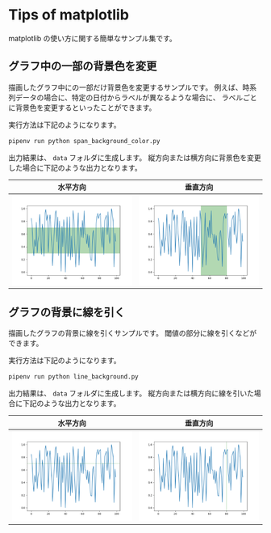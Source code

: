 # Tips of matplotlib

matplotlib の使い方に関する簡単なサンプル集です。

## グラフ中の一部の背景色を変更

描画したグラフ中にの一部だけ背景色を変更するサンプルです。
例えば、時系列データの場合に、特定の日付からラベルが異なるような場合に、
ラベルごとに背景色を変更するといったことができます。

実行方法は下記のようになります。

```sh
pipenv run python span_background_color.py
```

出力結果は、 `data` フォルダに生成します。
縦方向または横方向に背景色を変更した場合に下記のような出力となります。

| 水平方向 | 垂直方向 |
| :-: | :-: |
| ![horizontal][fig_axhspan] | ![vertical][fig_axvspan] |

[fig_axhspan]: docs/axhspan.png
[fig_axvspan]: docs/axvspan.png

## グラフの背景に線を引く

描画したグラフの背景に線を引くサンプルです。
閾値の部分に線を引くなどができます。

実行方法は下記のようになります。

```sh
pipenv run python line_background.py
```

出力結果は、 `data` フォルダに生成します。
縦方向または横方向に線を引いた場合に下記のような出力となります。

| 水平方向 | 垂直方向 |
| :-: | :-: |
| ![horizontal][fig_axhline] | ![vertical][fig_axvline] |

[fig_axhline]: docs/axhline.png
[fig_axvline]: docs/axvline.png
